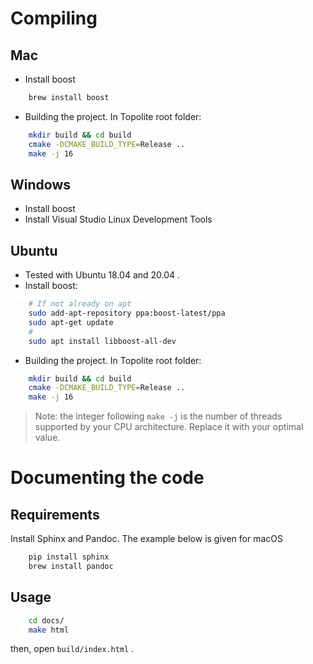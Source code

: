 Compiling
=========

Mac
---

* Install boost

``` bash
    brew install boost
```

* Building the project. In Topolite root folder:

``` bash
    mkdir build && cd build
    cmake -DCMAKE_BUILD_TYPE=Release ..
    make -j 16
```

Windows
-------

* Install boost
* Install Visual Studio Linux Development Tools

Ubuntu
------

* Tested with Ubuntu 18.04 and 20.04 .
* Install boost:

``` bash
    # If not already on apt
    sudo add-apt-repository ppa:boost-latest/ppa
    sudo apt-get update
    #
    sudo apt install libboost-all-dev
```

* Building the project. In Topolite root folder:

``` bash
    mkdir build && cd build
    cmake -DCMAKE_BUILD_TYPE=Release ..
    make -j 16
```

> Note: the integer following `make -j` is the number of threads supported by
> your CPU architecture. Replace it with your optimal value.


Documenting the code
====================

Requirements
------------

Install Sphinx and Pandoc. The example below is given for macOS

``` bash
    pip install sphinx
    brew install pandoc
```

Usage
-----

``` bash
    cd docs/
    make html
```

then, open `build/index.html` .
